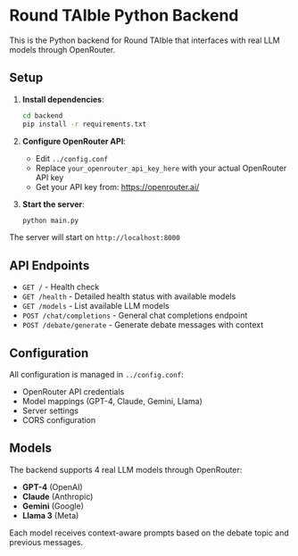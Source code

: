 # Round TAIble Python Backend

This is the Python backend for Round TAIble that interfaces with real LLM models through OpenRouter.

## Setup

1. **Install dependencies**:
   ```bash
   cd backend
   pip install -r requirements.txt
   ```

2. **Configure OpenRouter API**:
   - Edit `../config.conf` 
   - Replace `your_openrouter_api_key_here` with your actual OpenRouter API key
   - Get your API key from: https://openrouter.ai/

3. **Start the server**:
   ```bash
   python main.py
   ```

The server will start on `http://localhost:8000`

## API Endpoints

- `GET /` - Health check
- `GET /health` - Detailed health status with available models
- `GET /models` - List available LLM models
- `POST /chat/completions` - General chat completions endpoint
- `POST /debate/generate` - Generate debate messages with context

## Configuration

All configuration is managed in `../config.conf`:

- OpenRouter API credentials
- Model mappings (GPT-4, Claude, Gemini, Llama)
- Server settings
- CORS configuration

## Models

The backend supports 4 real LLM models through OpenRouter:
- **GPT-4** (OpenAI)
- **Claude** (Anthropic) 
- **Gemini** (Google)
- **Llama 3** (Meta)

Each model receives context-aware prompts based on the debate topic and previous messages.